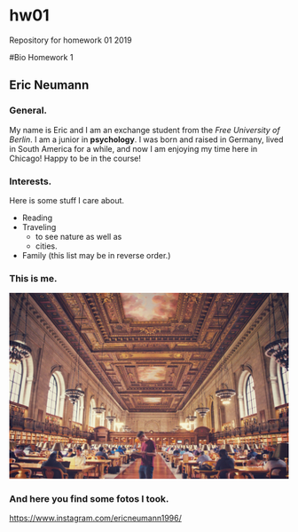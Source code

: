 # hw01
Repository for homework 01 2019

#Bio Homework 1

## Eric Neumann

### General.

My name is Eric and I am an exchange student 
from the *Free University of Berlin*. 
I am a junior in **psychology**.
I was born and raised in Germany,
lived in South America for a while,
and now I am enjoying my time here in Chicago!
Happy to be in the course!

### Interests.

Here is some stuff I care about.

* Reading
* Traveling
  * to see nature as well as
  * cities.
* Family (this list may be in reverse order.)

### This is me.

![Reading AND traveling at the same time.](photo.jpeg)

### And here you find some fotos I took.

https://www.instagram.com/ericneumann1996/
